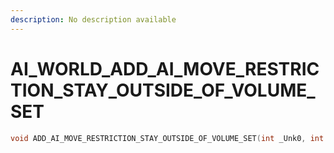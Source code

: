 ```yaml
---
description: No description available 
---
```


# AI_WORLD\_ADD_AI_MOVE_RESTRICTION_STAY_OUTSIDE_OF_VOLUME_SET

```cpp
void ADD_AI_MOVE_RESTRICTION_STAY_OUTSIDE_OF_VOLUME_SET(int _Unk0, int _Unk1);
```